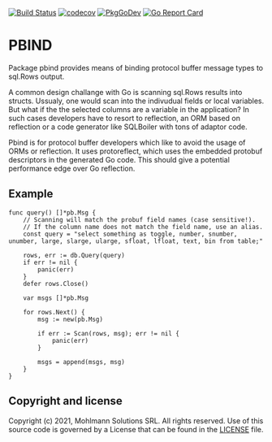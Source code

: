 [![Build Status](https://travis-ci.org/moapis/pbind.svg?branch=main)](https://travis-ci.org/moapis/pbind)
[![codecov](https://codecov.io/gh/moapis/pbind/branch/main/graph/badge.svg)](https://codecov.io/gh/moapis/pbind)
[![PkgGoDev](https://pkg.go.dev/badge/github.com/moapis/pbind)](https://pkg.go.dev/github.com/moapis/pbind)
[![Go Report Card](https://goreportcard.com/badge/github.com/moapis/pbind)](https://goreportcard.com/report/github.com/moapis/pbind)

# PBIND

Package pbind provides means of binding protocol buffer message types to sql.Rows output.

A common design challange with Go is scanning sql.Rows results into structs. Ussualy, one would scan into the indivudual fields or local variables. But what if the the selected columns are a variable in the application? In such cases developers have to resort to reflection, an ORM based on reflection or a code generator like SQLBoiler with tons of adaptor code.

Pbind is for protocol buffer developers which like to avoid the usage of ORMs or reflection. It uses protoreflect, which uses the embedded protobuf descriptors in the generated Go code. This should give a potential performance edge over Go reflection.

## Example

````
func query() []*pb.Msg {
    // Scanning will match the probuf field names (case sensitive!).
    // If the column name does not match the field name, use an alias.
    const query = "select something as toggle, number, snumber, unumber, large, slarge, ularge, sfloat, lfloat, text, bin from table;"

    rows, err := db.Query(query)
    if err != nil {
        panic(err)
    }
    defer rows.Close()

    var msgs []*pb.Msg

    for rows.Next() {
        msg := new(pb.Msg)

        if err := Scan(rows, msg); err != nil {
            panic(err)
        }

        msgs = append(msgs, msg)
    }
}
````

## Copyright and license

Copyright (c) 2021, Mohlmann Solutions SRL. All rights reserved.
Use of this source code is governed by a License that can be found in the [LICENSE](LICENSE) file.
